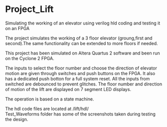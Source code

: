 # Project_Lift
Simulating the working of an elevator using verilog hld coding and testing it on an FPGA

The project simulates the working of a 3 floor elevator (groung,first and second).The same functionality can be extended to more floors if needed.

This project has been simulated on Altera Quartus 2 software and been run on the Cyclone 2 FPGA. 

The inputs to select the floor number and choose the direction of elevator motion are given through switches and push buttons on the FPGA. It also has a dedicated push botton for a full system reset. All the inputs from switched are debounced to prevent glitches.
The floor number and direction of motion of the lift are displayed on 7 segment LED displays.

The operation is based on a state machine.  

The hdl code files are located at /lift/hdl/  
Test_Waveforms folder has some of the screenshots taken during testing the design.